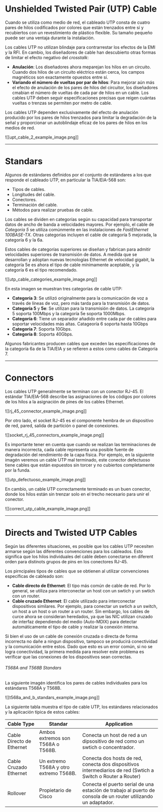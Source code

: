 # Unshielded Twisted Pair (UTP) Cable

Cuando se utiliza como medio de red, el cableado UTP consta de cuatro pares de hilos codificados por colores que están trenzados entre sí y recubiertos con un revestimiento de plástico flexible. Su tamaño pequeño puede ser una ventaja durante la instalación.

Los cables UTP no utilizan blindaje para contrarrestar los efectos de la EMI y la RFI. En cambio, los diseñadores de cable han descubierto otras formas de limitar el efecto negativo del *crosstalk*:

- **Anulación**: Los diseñadores ahora meparejan los hilos en un circuito. Cuando dos hilos de un circuito eléctrico están cerca, los campos magnéticos son exactamente opuestos entre sí.
- **Variando el número de vueltas por par de hilos**: Para mejorar aún más el efecto de anulación de los pares de hilos del circuitor, los diseñadores cmabian el número de vueltas de cada par de hilos en un cable. Los cables UTP deben seguir especificaciones precisas que reigen cuántas vueltas o trenzas se permiten por metro de cable.

Los cables UTP dependen exclusivamente del efecto de anulación producido por los pares de hilos trenzados para limitar la degradación de la señal y proporcionar un autoblindaje eficaz de los pares de hilos en los medios de red.

![[upt_cable_2_example_image.png]]

----
# Standars

Algunos de estándares definidos por el conjunto de estándares a los que responde el cableado UTP, en particular la TIA/EIA-568 son:

- Tipos de cables.
- Longitudes del cable.
- Conectores.
- Terminación del cable.
- Métodos para realizar pruebas de cable.

Los cables se dividen en categorías según su capacidad para transportar datos de ancho de banda a velocidades mayores. Por ejemplo, el cable de *Categoría 5* se utiliza comúnmente en las instalaciones de *FastEthernet 100BASE-TX*. Otras categorías incluyen el cable de categoría 5 mejorada, la categoría 6 y la 6a.

Estos cables de categorías superiores se diseñan y fabrican para admitir velocidades superiores de transmisión de datos. A medida que se desarrollan y adoptan nuevas tecnologías Ethernet de velocidad gigabit, la categoría 5e es ahora el tipo de cable mínimamente aceptable, y la categoría 6 es el tipo recomendado.

![[utp_cable_categories_example_image.png]]

En esta imagen se muestran tres categorías de cable UTP:

- **Categoría 3**: Se utilizó originalmente para la comunicación de voz a través de líneas de voz, pero más tarda para la transmisión de datos.
- **Categoría 5** y **5e**: Se utilizan para la transmisión de datos. La categoría 5 soporta 100Mbps y la categoría 5e soporta 1000Mbps.
- **Categoría 6**: Tiene un separador añadido entre cada par de cables para soportar velocidades más altas. Catageoría 6 soporta hasta 10Gbps
- **Categoría 7**: Soporta 10Gbps.
- **Categoría 8**: Soporta 40Gbps.

Algunos fabricantes producen cables que exceden las específicaciones de la categoría 6a de la TIA/EIA y se refieren a estos como cables de Categoría 7.

---
# Connectors

Los cables UTP generalmente se terminan con un conector RJ-45. El estándar TIA/EIA-568 describe las asignaciones de los códigos por colores de los hilos a la asignación de pines de los cables Ethernet.

![[rj_45_connector_example_image.png]]

Por otro lado, el socket RJ-45 es el componente hembra de un dispositivo de red, pared, salida de partición o panel de conexiones.

![[socket_rj_45_connectors_example_image.png]]

Es importante tener en cuenta que cuando se realizan las terminaciones de manera incorrecta, cada cable representa una posible fuente de degradación del rendimiento de la capa física. Por ejemplo, en la siguiente imagén veremos un cable UTP mal terminado, este conector defectuoso tiene cables que están expuestos sin torcer y no cubiertos completamente por la funda.

![[utp_defectuoso_example_image.png]]

En cambio, un cable UTP correctamente terminado es un buen conector, donde los hilos están sin trenzar solo en el trecho necesario para unir el conector.

![[correct_utp_cable_example_image.png]]

---
# Directs and Twisted UTP Cables

Según las diferentes situaciones, es posible que los cables UTP necesiten armarse según las diferentes convenciones para los cableados. Esto significa que los hilos individuales del cable deben conectarse en diferent orden para distinots grupos de pins en los conectores RJ-45.

Los pirncipales tipos de cables que se obtienen al utilizar convenciones específicas de cableado son:

- **Cable directo de Ethernet**: El tipo más común de cable de red. Por lo general, se utiliza para interconectar un host con un swtich y un swtich con un router.
- **Cable cruzado Ethernet**: El cable utilizado para interconectar dispositivos similares. Por ejemplo, para conectar un swtich a un switch, un host a un host o un router a un router. Sin embargo, los cables de curce ahora se consideran heredados, ya que las NIC utilizan cruzado de interfaz dependiendo del medio (Auto-MDIX) para detectar automáticamente el tipo de cable y realizar la conexión interna.

Si bien el uso de un cable de conexión cruzada o directa de forma incorrecta no dañe a ningun dispositivo, tampoco se producirá conectividad y la comunicación entre estos. Dado que esto es un error común, si no se logra conectividad, la primera medida para resolver este problema es verificar que las conexiones de los dispositivos sean correctas.
###### T568A and T568B Standars

La siguiente imagén identifica los pares de cables individuales para los estándares T568A y T568B.

![[t568a_and_b_standars_example_image.png]]

La siguiente tabla muestra el tipo de cable UTP, los estándares relacionados y la aplicación típica de estos cables:

| Cable Type                | Standar                                | Application                                                                                                    |
| ------------------------- | -------------------------------------- | -------------------------------------------------------------------------------------------------------------- |
| Cable Directo de Ethernet | Ambos extremos son T568A o T568B.      | Conecta un host de red a un dipsositivo de red como un swtich o concentrador.                                  |
| Cable Cruzado Ethernet    | Un extremo T568A y otro extremo T568B. | Conecta dos hosts de red, conecta dos dispositivos intermediarios de red (Swtich a Switch o Router a Router)   |
| Rollover                  | Propietario de Cisco                   | Conecta el puerto serial de una estación de trabajo al puerto de consola de un router utilizando un adaptador. |
